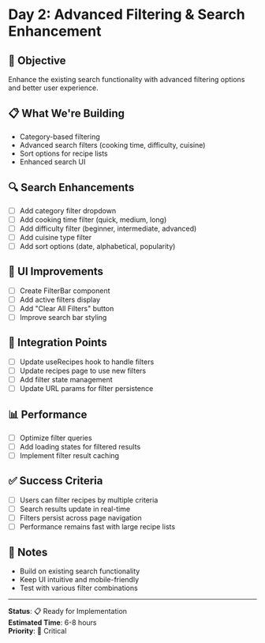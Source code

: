 # Day 2: Advanced Filtering & Search Enhancement

## 🎯 **Objective**

Enhance the existing search functionality with advanced filtering options and better user experience.

## 📋 **What We're Building**

- Category-based filtering
- Advanced search filters (cooking time, difficulty, cuisine)
- Sort options for recipe lists
- Enhanced search UI

## 🔍 **Search Enhancements**

- [ ] Add category filter dropdown
- [ ] Add cooking time filter (quick, medium, long)
- [ ] Add difficulty filter (beginner, intermediate, advanced)
- [ ] Add cuisine type filter
- [ ] Add sort options (date, alphabetical, popularity)

## 🎨 **UI Improvements**

- [ ] Create FilterBar component
- [ ] Add active filters display
- [ ] Add "Clear All Filters" button
- [ ] Improve search bar styling

## 🔧 **Integration Points**

- [ ] Update useRecipes hook to handle filters
- [ ] Update recipes page to use new filters
- [ ] Add filter state management
- [ ] Update URL params for filter persistence

## 📊 **Performance**

- [ ] Optimize filter queries
- [ ] Add loading states for filtered results
- [ ] Implement filter result caching

## ✅ **Success Criteria**

- [ ] Users can filter recipes by multiple criteria
- [ ] Search results update in real-time
- [ ] Filters persist across page navigation
- [ ] Performance remains fast with large recipe lists

## 📝 **Notes**

- Build on existing search functionality
- Keep UI intuitive and mobile-friendly
- Test with various filter combinations

---

**Status**: 📋 Ready for Implementation  
**Estimated Time**: 6-8 hours  
**Priority**: 🔴 Critical
